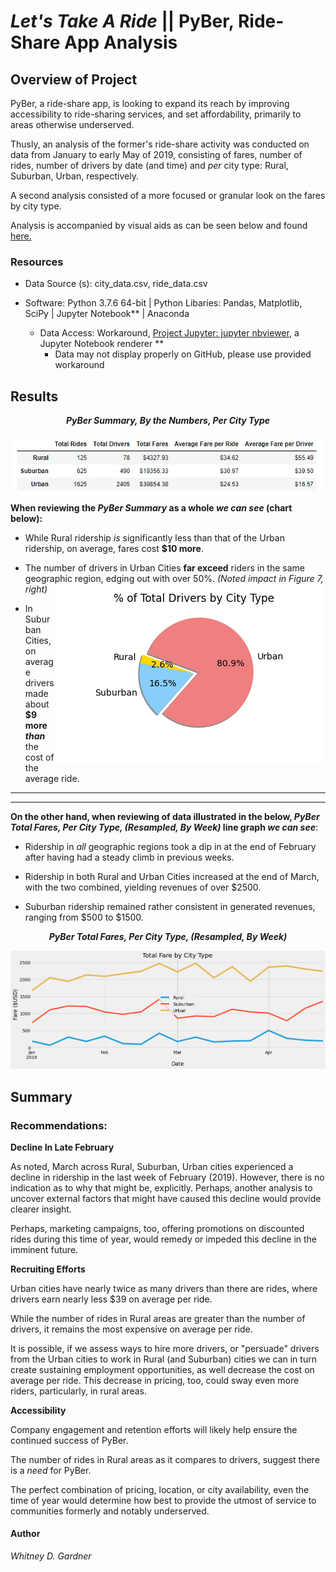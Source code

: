 # _Let's Take A Ride_ || PyBer, Ride-Share App  Analysis


## Overview of Project

PyBer, a ride-share app, is looking to expand its reach by improving accessibility to ride-sharing services, and set affordability, primarily to areas otherwise underserved.

Thusly, an analysis of the former's ride-share activity was conducted on data from January to early May of 2019, consisting of fares, number of rides, number of drivers by date (and time) and _per_ city type: Rural, Suburban, Urban, respectively. 

A second analysis consisted of a more focused or granular look on the fares by city type. 

Analysis is accompanied by visual aids as can be seen below and found [here.](https://github.com/SoWhitIs/pyber-analysis/tree/main/analysis)



### Resources
* Data Source (s): city_data.csv, ride_data.csv

* Software: Python 3.7.6 64-bit | Python Libaries: Pandas,  Matplotlib, SciPy | Jupyter Notebook** | Anaconda

  *  Data Access: Workaround, [Project Jupyter: jupyter nbviewer](https://nbviewer.jupyter.org/), a Jupyter Notebook renderer **
     *    Data may not display properly on GitHub, please use provided workaround

## Results

<p align="center">
  <i><b> PyBer Summary, By the Numbers, Per City Type  </b></i> 
 </p>
<p align="center">
  <img src="additionalresources/pyber_summary.png" />
</p>

**When reviewing the _PyBer Summary_ as a whole _we can see_ (chart below):**


* While Rural ridership _is_ significantly less than that of the Urban ridership, on average, fares cost **$10 more**. 

* The number of drivers in Urban Cities **far exceed** riders in the same geographic region, edging out with over 50%. 
_(Noted impact in Figure 7, right)_  <img align="right" src="analysis/Fig7.png">


* In Suburban Cities, on average drivers made about **$9 more _than_** the cost of the average ride. 

***
***
 **On the other hand, when reviewing of data illustrated in the below, _PyBer  Total Fares, Per City Type, (Resampled, By Week)_ line graph _we can see_**:

* Ridership in _all_ geographic regions took a dip in at the end of February after having had a steady climb in previous weeks. 

* Ridership in both Rural and Urban Cities increased at the end of March, with the two combined, yielding revenues of over $2500.

* Suburban ridership remained rather consistent in generated revenues, ranging from $500 to $1500. 



<p align="center">
  <i><b> PyBer  Total Fares, Per City Type, (Resampled, By Week) </b></i> 
 </p>
<p align="center">
  <img src="analysis/PyBer_fare_summary.png" />
</p>


## Summary 
 ### Recommendations:

  **Decline In Late February**
 
As noted, March across Rural, Suburban, Urban cities experienced a decline in ridership in the last week of February (2019). However, there is no indication as to why that might be, explicitly. Perhaps, another analysis to uncover external factors that might have caused this decline would provide clearer insight. 

Perhaps, marketing campaigns, too, offering promotions on discounted rides during this time of year, would remedy or impeded this decline in the imminent future. 

**Recruiting Efforts**

Urban cities have nearly twice as many drivers than there are rides, where drivers earn nearly less $39 on average per ride. 

While the number of rides in Rural areas are greater than the number of drivers, it remains the most expensive on average per ride. 

It is possible, if we assess ways to hire more drivers, or "persuade" drivers from the Urban cities to work in Rural (and Suburban) cities we can in turn create sustaining employment opportunities, as well decrease the cost on average per ride. This decrease in pricing, too, could sway even more riders, particularly, in rural areas. 


**Accessibility**

 Company engagement and retention efforts will likely help ensure the continued success of PyBer. 
 
 The number of rides in Rural areas as it compares to drivers, suggest there is a _need_ for PyBer. 

 The perfect combination of pricing, location, or city availability, even the time of year would determine how best to provide the utmost of service to communities formerly and notably underserved.  


#### Author
_Whitney D. Gardner_
